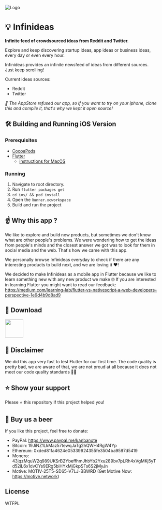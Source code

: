 ![Logo](docs/logo.gif "Logo")

# 💡 Infinideas

**Infinite feed of crowdsourced ideas from Reddit and Twitter.**

Explore and keep discovering startup ideas, app ideas or business ideas, every day or even every hour.

Infinideas provides an infinite newsfeed of ideas from different sources. Just keep scrolling!

Current ideas sources:
- Reddit
- Twitter

*🍎 The AppStore refused our app, so if you want to try on your iphone, clone this and compile it, that's why we kept it open source!*

## 🛠️ Building and Running iOS Version

### Prerequisites 
- [CocoaPods](https://cocoapods.org)
- [Flutter](https://storage.googleapis.com/flutter_infra/releases/stable/macos/flutter_macos_v1.12.13+hotfix.7-stable.zip) 
  - [instructions for MacOS](https://flutter.dev/docs/get-started/install/macos)
  
### Running
1. Navigate to root directory. 
2. Run `flutter packages get`
3. `cd ios/ && pod install` 
4. Open the `Runner.xcworkspace`
5. Build and run the project 

## ☝️ Why this app ?

We like to explore and build new products, but sometimes we don't know what are other people's problems. We were wondering how to get the ideas from people's minds and the closest answer we got was to look for them in social media and the web.
That's how we came with this app.

We personally browse Infinideas everyday to check if there are any interesting products to build next, and we are loving it ❤️!

We decided to make Infinideas as a mobile app in Flutter because we like to learn something new with any new product we make 🤓 If you are interested in learning Flutter you might want to read our feedback: https://medium.com/learning-lab/flutter-vs-nativescript-a-web-developers-perspective-1e9d4b9d8ad9

## 📲 Download

<a href="https://play.google.com/store/apps/details?id=com.sandoche.infinideas"><img src="https://play.google.com/intl/en_us/badges/images/generic/en_badge_web_generic.png" height="60"></a>

## 🚨 Disclaimer
We did this app very fast to test Flutter for our first time.
The code quality is pretty bad, we are aware of that, we are not proud at all because it does not meet our code quality standards 🙈😬

## ⭐️ Show your support
Please ⭐️ this repository if this project helped you!

## 🍺 Buy us a beer 
If you like this project, feel free to donate:
* PayPal: https://www.paypal.me/kanbanote
* Bitcoin: 19JiNZ1LkMaz57tewqJaTg2hQWH4RgW4Yp
* Ethereum: 0xded81fa4624e05339924355fe3504ba9587d5419
* Monero: 43jqzMquW2q989UKSrB2YbeffhmJhbYb2Yxu289bv7pLRh4xVgMKj5yTd52iL6x1dvCYs9ERg5biHYxMjGkpSTs6S2jMyJn
* Motive: MOTIV-25T5-SD65-V7LJ-BBWRD (Get Motive Now: https://motive.network)

## License

<a href="http://www.wtfpl.net/"><img
       src="http://www.wtfpl.net/wp-content/uploads/2012/12/wtfpl-badge-4.png"
       width="80" height="15" alt="WTFPL" /></a>

